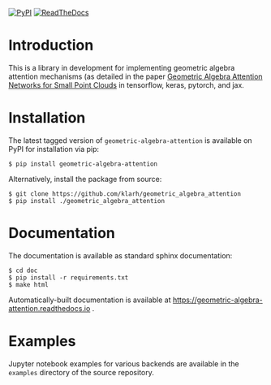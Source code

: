 
[![PyPI](https://img.shields.io/pypi/v/geometric_algebra_attention.svg?style=flat)](https://pypi.org/project/geometric_algebra_attention/)
[![ReadTheDocs](https://img.shields.io/readthedocs/geometric_algebra_attention.svg?style=flat)](https://geometric_algebra_attention.readthedocs.io/en/latest/)

# Introduction

This is a library in development for implementing geometric algebra
attention mechanisms (as detailed in the paper [Geometric Algebra
Attention Networks for Small Point
Clouds](https://arxiv.org/abs/2110.02393) in tensorflow, keras,
pytorch, and jax.

# Installation

The latest tagged version of `geometric-algebra-attention` is
available on PyPI for installation via pip:

```
$ pip install geometric-algebra-attention
```

Alternatively, install the package from source:

```
$ git clone https://github.com/klarh/geometric_algebra_attention
$ pip install ./geometric_algebra_attention
```

# Documentation

The documentation is available as standard sphinx documentation:

```
$ cd doc
$ pip install -r requirements.txt
$ make html
```

Automatically-built documentation is available at
https://geometric-algebra-attention.readthedocs.io .

# Examples

Jupyter notebook examples for various backends are available in the
`examples` directory of the source repository.
